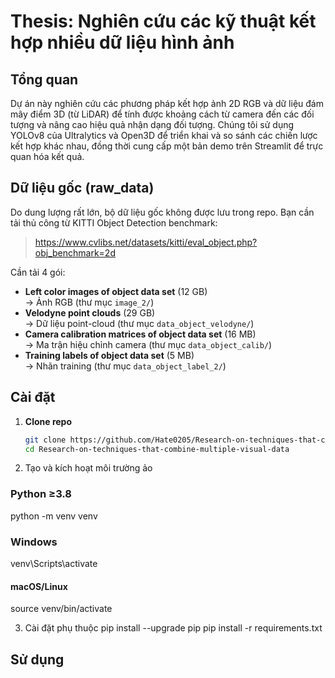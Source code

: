 # Thesis: Nghiên cứu các kỹ thuật kết hợp nhiều dữ liệu hình ảnh

## Tổng quan
Dự án này nghiên cứu các phương pháp kết hợp ảnh 2D RGB và dữ liệu đám mây điểm 3D (từ LiDAR) để tính được khoảng cách từ camera đến các đối tượng và nâng cao hiệu quả nhận dạng đối tượng. Chúng tôi sử dụng YOLOv8 của Ultralytics và Open3D để triển khai và so sánh các chiến lược kết hợp khác nhau, đồng thời cung cấp một bản demo trên Streamlit để trực quan hóa kết quả.

## Dữ liệu gốc (raw_data)

Do dung lượng rất lớn, bộ dữ liệu gốc không được lưu trong repo. Bạn cần tải thủ công từ KITTI Object Detection benchmark:

> https://www.cvlibs.net/datasets/kitti/eval_object.php?obj_benchmark=2d

Cần tải 4 gói:

- **Left color images of object data set** (12 GB)  
  → Ảnh RGB (thư mục `image_2/`)  
- **Velodyne point clouds** (29 GB)  
  → Dữ liệu point-cloud (thư mục `data_object_velodyne/`)  
- **Camera calibration matrices of object data set** (16 MB)  
  → Ma trận hiệu chỉnh camera (thư mục `data_object_calib/`)  
- **Training labels of object data set** (5 MB)  
  → Nhãn training (thư mục `data_object_label_2/`)


## Cài đặt

1. **Clone repo**  
   ```bash
   git clone https://github.com/Hate0205/Research-on-techniques-that-combine-multiple-visual-data.git
   cd Research-on-techniques-that-combine-multiple-visual-data

2. Tạo và kích hoạt môi trường ảo
### Python ≥3.8
python -m venv venv

### Windows
venv\Scripts\activate

#### macOS/Linux
source venv/bin/activate

3. Cài đặt phụ thuộc
pip install --upgrade pip
pip install -r requirements.txt

## Sử dụng 

